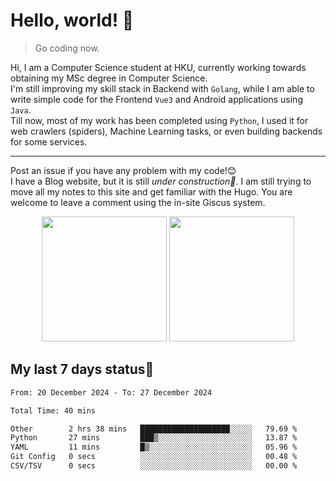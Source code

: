 # Hello, world! 🥰
> Go coding now.
  
Hi, I am a Computer Science student at HKU, currently working towards obtaining my MSc degree in Computer Science.  
I'm still improving my skill stack in Backend with `Golang`, while I am able to write simple code for the Frontend `Vue3` and Android applications using `Java`.  
Till now, most of my work has been completed using `Python`, I used it for web crawlers (spiders), Machine Learning tasks, or even building backends for some services.

-------
Post an issue if you have any problem with my code!😊  
I have a Blog website, but it is still *under construction🚧*. I am still trying to move all my notes to this site and get familiar with the Hugo. You are welcome to leave a comment using the in-site Giscus system.  


<div align="center">
<div><img src="https://github-readme-stats.vercel.app/api?username=Xrondev&count_private=true" height="200px"/> <img src="https://github-readme-stats.vercel.app/api/top-langs/?username=Xrondev" height="200px"/></div>
</div>
<div align="center"></div>  

## My last 7 days status🧐

<!--START_SECTION:waka-->

```txt
From: 20 December 2024 - To: 27 December 2024

Total Time: 40 mins

Other        2 hrs 38 mins   ████████████████████░░░░░   79.69 %
Python       27 mins         ███▒░░░░░░░░░░░░░░░░░░░░░   13.87 %
YAML         11 mins         █▒░░░░░░░░░░░░░░░░░░░░░░░   05.96 %
Git Config   0 secs          ░░░░░░░░░░░░░░░░░░░░░░░░░   00.48 %
CSV/TSV      0 secs          ░░░░░░░░░░░░░░░░░░░░░░░░░   00.00 %
```

<!--END_SECTION:waka-->
